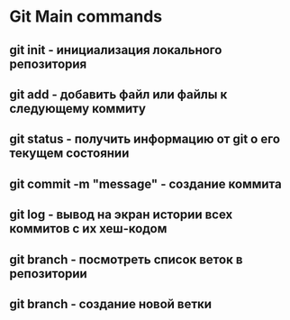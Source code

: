 # Git Main commands

## git init - инициализация локального репозитория

## git add - добавить файл или файлы к следующему коммиту

## git status -  получить информацию от git о его текущем состоянии

## git commit -m "message" - создание коммита

## git log -  вывод на экран истории всех коммитов с их хеш-кодом

## git branch - посмотреть список веток в репозитории

## git branch <name> - создание новой ветки